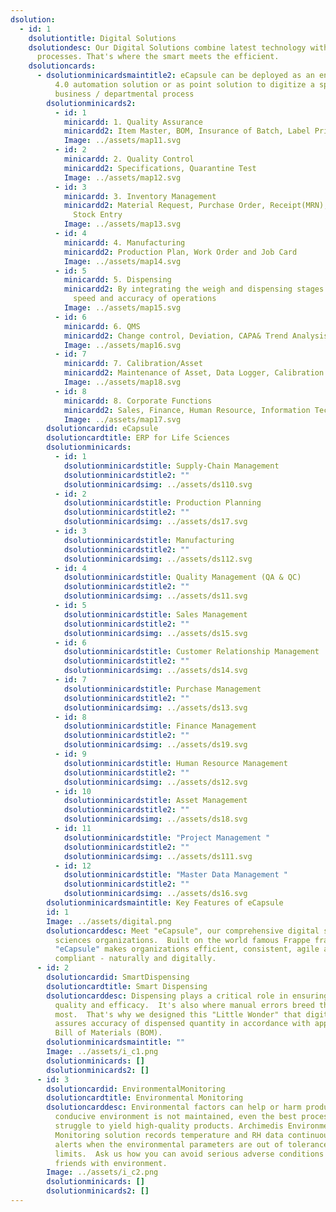 ```yaml
---
dsolution:
  - id: 1
    dsolutiontitle: Digital Solutions
    dsolutiondesc: Our Digital Solutions combine latest technology with lean
      processes. That's where the smart meets the efficient.
    dsolutioncards:
      - dsolutionminicardsmaintitle2: eCapsule can be deployed as an end-to-end Industry
          4.0 automation solution or as point solution to digitize a specific
          business / departmental process
        dsolutionminicards2:
          - id: 1
            minicardd: 1. Quality Assurance
            minicardd2: Item Master, BOM, Insurance of Batch, Label Printing
            Image: ../assets/map11.svg
          - id: 2
            minicardd: 2. Quality Control
            minicardd2: Specifications, Quarantine Test
            Image: ../assets/map12.svg
          - id: 3
            minicardd: 3. Inventory Management
            minicardd2: Material Request, Purchase Order, Receipt(MRN), Reconcilation adn
              Stock Entry
            Image: ../assets/map13.svg
          - id: 4
            minicardd: 4. Manufacturing
            minicardd2: Production Plan, Work Order and Job Card
            Image: ../assets/map14.svg
          - id: 5
            minicardd: 5. Dispensing
            minicardd2: By integrating the weigh and dispensing stages we can improve the
              speed and accuracy of operations
            Image: ../assets/map15.svg
          - id: 6
            minicardd: 6. QMS
            minicardd2: Change control, Deviation, CAPA& Trend Analysis
            Image: ../assets/map16.svg
          - id: 7
            minicardd: 7. Calibration/Asset
            minicardd2: Maintenance of Asset, Data Logger, Calibration
            Image: ../assets/map18.svg
          - id: 8
            minicardd: 8. Corporate Functions
            minicardd2: Sales, Finance, Human Resource, Information Technology
            Image: ../assets/map17.svg
        dsolutioncardid: eCapsule
        dsolutioncardtitle: ERP for Life Sciences
        dsolutionminicards:
          - id: 1
            dsolutionminicardstitle: Supply-Chain Management
            dsolutionminicardstitle2: ""
            dsolutionminicardsimg: ../assets/ds110.svg
          - id: 2
            dsolutionminicardstitle: Production Planning
            dsolutionminicardstitle2: ""
            dsolutionminicardsimg: ../assets/ds17.svg
          - id: 3
            dsolutionminicardstitle: Manufacturing
            dsolutionminicardstitle2: ""
            dsolutionminicardsimg: ../assets/ds112.svg
          - id: 4
            dsolutionminicardstitle: Quality Management (QA & QC)
            dsolutionminicardstitle2: ""
            dsolutionminicardsimg: ../assets/ds11.svg
          - id: 5
            dsolutionminicardstitle: Sales Management
            dsolutionminicardstitle2: ""
            dsolutionminicardsimg: ../assets/ds15.svg
          - id: 6
            dsolutionminicardstitle: Customer Relationship Management
            dsolutionminicardstitle2: ""
            dsolutionminicardsimg: ../assets/ds14.svg
          - id: 7
            dsolutionminicardstitle: Purchase Management
            dsolutionminicardstitle2: ""
            dsolutionminicardsimg: ../assets/ds13.svg
          - id: 8
            dsolutionminicardstitle: Finance Management
            dsolutionminicardstitle2: ""
            dsolutionminicardsimg: ../assets/ds19.svg
          - id: 9
            dsolutionminicardstitle: Human Resource Management
            dsolutionminicardstitle2: ""
            dsolutionminicardsimg: ../assets/ds12.svg
          - id: 10
            dsolutionminicardstitle: Asset Management
            dsolutionminicardstitle2: ""
            dsolutionminicardsimg: ../assets/ds18.svg
          - id: 11
            dsolutionminicardstitle: "Project Management "
            dsolutionminicardstitle2: ""
            dsolutionminicardsimg: ../assets/ds111.svg
          - id: 12
            dsolutionminicardstitle: "Master Data Management "
            dsolutionminicardstitle2: ""
            dsolutionminicardsimg: ../assets/ds16.svg
        dsolutionminicardsmaintitle: Key Features of eCapsule
        id: 1
        Image: ../assets/digital.png
        dsolutioncarddesc: Meet "eCapsule", our comprehensive digital solution for life
          sciences organizations.  Built on the world famous Frappe framework,
          "eCapsule" makes organizations efficient, consistent, agile and
          compliant - naturally and digitally.
      - id: 2
        dsolutioncardid: SmartDispensing
        dsolutioncardtitle: Smart Dispensing
        dsolutioncarddesc: Dispensing plays a critical role in ensuring drug product
          quality and efficacy.  It's also where manual errors breed the
          most.  That's why we designed this "Little Wonder" that digitally
          assures accuracy of dispensed quantity in accordance with approved
          Bill of Materials (BOM).
        dsolutionminicardsmaintitle: ""
        Image: ../assets/i_c1.png
        dsolutionminicards: []
        dsolutionminicards2: []
      - id: 3
        dsolutioncardid: EnvironmentalMonitoring
        dsolutioncardtitle: Environmental Monitoring
        dsolutioncarddesc: Environmental factors can help or harm products.  If a
          conducive environment is not maintained, even the best process may
          struggle to yield high-quality products. Archimedis Environment
          Monitoring solution records temperature and RH data continuously and
          alerts when the environmental parameters are out of tolerance
          limits.  Ask us how you can avoid serious adverse conditions and make
          friends with environment.
        Image: ../assets/i_c2.png
        dsolutionminicards: []
        dsolutionminicards2: []
---
```

